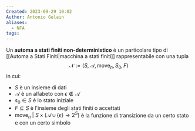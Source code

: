 ```yaml
---
Created: 2023-09-29 10:02
Author: Antonio Gelain
aliases:
  - NFA
tags:
---
```


Un **automa a stati finiti non-deterministico** è un particolare tipo di [[Automa a Stati Finiti|macchina a stati finiti]] rappresentabile con una tupla
$$\mathcal{N} := (S, \mathcal{A}, \text{move}_{n}, S_{0}, F)$$
in cui:
- $S$ è un insieme di dati
- $\mathcal{A}$ è un alfabeto con $\epsilon \notin \mathcal{A}$
- $s_{0} \in S$ è lo stato iniziale
- $F \subseteq S$ è l'insieme degli stati finiti o accettati
- $\text{move}_{n}\ |\ S \times (\mathcal{A} \cup \{ \epsilon \} \rightarrow 2^{S})$ è la funzione di transizione da un certo stato e con un certo simbolo